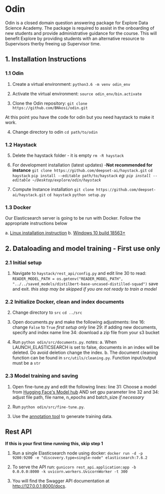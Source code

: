 # Odin
Odin is a closed domain question answering package for Explore Data Science Academy.
The package is required to assist in the onboarding of new  students and provide administrative guidance for the course.
This will benefit Explore by providing students with an alternative resource to Supervisors therby freeing up Supervisor time.

## 1. Installation Instructions
### 1.1 Odin

1. Create a virtual environment:
`python3.6 -m venv odin_env`

2. Activate the virtual environment:
`source odin_env/bin.activate`

3. Clone the Odin repository:
`git clone https://github.com/BNkosi/odin.git`

At this point you have the code for odin but you need haystack to make it work.

4. Change directory to odin
`cd path/to/odin`

### 1.2 Haystack

5. Delete the haystack folder - it is empty
`rm -R haystack`

6. For development installation (latest updates) -**Not recommended for instance**
`git clone https://github.com/deepset-ai/haystack.git`
`cd haystack`
`pip install --editable path/to/haystack` _eg: `pip install --editable ~/Desktop/explore/odin/haystack`_

7. Compute Instance installation
`git clone https://github.com/deepset-ai/haystack.git`
`cd haystack`
`python setup.py`

### 1.3 Docker

Our Elasticsearch server is going to be run with Docker. Follow the appropriate instructions below

a. [Linux installation instruction](https://docs.docker.com/engine/install/ubuntu/)
b. [Windows 10 build 18563+](https://docs.docker.com/docker-for-windows/install/)

## 2. Dataloading and model training - First use only

### 2.1 Initial setup

1. Navigate to `haystack/rest_api/config.py` and edit line 30 to read:
`READER_MODEL_PATH = os.getenv("READER_MODEL_PATH", "../../saved_models/distilbert-base-uncased-distilled-squad")` save and exit. _this step may be skipped if you are not ready to train a model_

### 2.2 Initialize Docker, clean and index documents

2. Change directory to `src`
`cd ../src`

3. Open documents.py and make the following adjustments:
	line 16: change `False` to `True` _first setup only_
	line 29: if adding new documents, specify and index name
	line 34: download a zip file from your s3 bucket

4. Run `python odin/src/documents.py`.
	notes: 
	a. When LAUNCH_ELASTICSEARCH is set to false, documents in an index will be deleted. Do avoid deletion change the index.
	b. The document cleaning function can be found in `src/utils/cleaning.py`. Function input/output must be a `str`

### 2.3 Model training and saving

1. Open fine-tune.py and edit the following lines:
	line 31: Choose a model from [Hugging Face's Model hub](https://huggingface.co/models) AND set gpu parameter
	line 32 and 34: adjust file path, file name, n_epochs and batch_size _if necessary_

2. Run
`python odin/src/fine-tune.py`.

3. Use the [annotation tool](https://annotate.deepset.ai/) to generate training data.

## Rest API

**If this is your first time running this, skip step 1**

1. Run a single Elasticsearch node using docker:
`docker run -d -p 9200:9200 -e "discovery.type=single-node" elasticsearch:7.6.2`

2. To serve the API run:
`gunicorn rest_api.application:app -b 0.0.0.0:8000 -k uvicorn.workers.UvicornWorker -t 300`

3. You will find the Swagger API documentation at http://127.0.0.1:8000/docs.